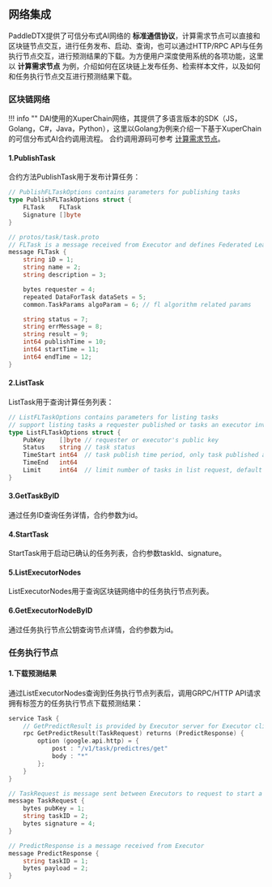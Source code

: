 ## 网络集成
PaddleDTX提供了可信分布式AI网络的 **标准通信协议**，计算需求节点可以直接和区块链节点交互，进行任务发布、启动、查询，也可以通过HTTP/RPC API与任务执行节点交互，进行预测结果的下载。为方便用户深度使用系统的各项功能，这里以 **计算需求节点** 为例，介绍如何在区块链上发布任务、检索样本文件，以及如何和任务执行节点交互进行预测结果下载。


### 区块链网络
!!! info ""
    DAI使用的XuperChain网络，其提供了多语言版本的SDK（JS，Golang，C#，Java，Python），这里以Golang为例来介绍一下基于XuperChain的可信分布式AI合约调用流程。
	合约调用源码可参考 [计算需求节点](https://github.com/PaddlePaddle/PaddleDTX/blob/master/dai/requester/client/client.go)。

#### 1.PublishTask
合约方法PublishTask用于发布计算任务：
``` go
// PublishFLTaskOptions contains parameters for publishing tasks
type PublishFLTaskOptions struct {
	FLTask    FLTask
	Signature []byte
}

// protos/task/task.proto
// FLTask is a message received from Executor and defines Federated Learning Task based on MPC
message FLTask {
    string iD = 1;
    string name = 2;
    string description = 3;

    bytes requester = 4;
    repeated DataForTask dataSets = 5;
	common.TaskParams algoParam = 6; // fl algorithm related params

	string status = 7;
	string errMessage = 8;
	string result = 9;
	int64 publishTime = 10;
	int64 startTime = 11;
	int64 endTime = 12;
}
```
#### 2.ListTask
ListTask用于查询计算任务列表：
``` go
// ListFLTaskOptions contains parameters for listing tasks
// support listing tasks a requester published or tasks an executor involved
type ListFLTaskOptions struct {
	PubKey    []byte // requester or executor's public key
	Status    string // task status
	TimeStart int64  // task publish time period, only task published after TimeStart and before TimeEnd will be listed
	TimeEnd   int64  
	Limit     int64  // limit number of tasks in list request, default 'all'
}
```

#### 3.GetTaskByID
通过任务ID查询任务详情，合约参数为id。

#### 4.StartTask
StartTask用于启动已确认的任务列表，合约参数taskId、signature。

#### 5.ListExecutorNodes
ListExecutorNodes用于查询区块链网络中的任务执行节点列表。

#### 6.GetExecutorNodeByID
通过任务执行节点公钥查询节点详情，合约参数为id。

### 任务执行节点
#### 1.下载预测结果
通过ListExecutorNodes查询到任务执行节点列表后，调用GRPC/HTTP API请求拥有标签方的任务执行节点下载预测结果：
``` go
service Task {
	// GetPredictResult is provided by Executor server for Executor client to get prediction result.
    rpc GetPredictResult(TaskRequest) returns (PredictResponse) {
        option (google.api.http) = {
            post : "/v1/task/predictres/get"
            body : "*"
        };
    }
}

// TaskRequest is message sent between Executors to request to start a task. 
message TaskRequest {
    bytes pubKey = 1;
    string taskID = 2;
    bytes signature = 4;
}

// PredictResponse is a message received from Executor 
message PredictResponse {
    string taskID = 1;
    bytes payload = 2; 
}

```
